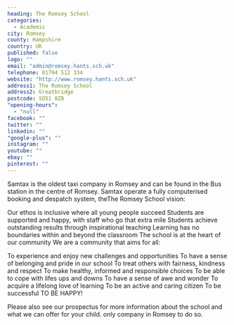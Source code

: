 ```yaml
---
heading: The Romsey School
categories: 
  - Academic
city: Romsey
county: Hampshire
country: UK
published: false
logo: ""
email: "admin@romsey.hants.sch.uk"
telephone: 01794 512 334
website: "http://www.romsey.hants.sch.uk"
address1: The Romsey School
address2: Greatbridge
postcode: SO51 8ZB
"opening-hours": 
  - "null"
facebook: ""
twitter: ""
linkedin: ""
"google-plus": ""
instagram: ""
youtube: ""
ebay: ""
pinterest: ""
---
```



Samtax is the oldest taxi company in Romsey and can be found in the Bus station in the centre of Romsey. Samtax operate a fully computerised booking and despatch system, theThe Romsey School vision:

Our ethos is inclusive where all young people succeed
Students are supported and happy, with staff who go that extra mile
Students achieve outstanding results through inspirational teaching
Learning has no boundaries within and beyond the classroom
The school is at the heart of our community
We are a community that aims for all:

To experience and enjoy new challenges and opportunities
To have a sense of belonging and pride in our school
To treat others with fairness, kindness and respect
To make healthy, informed and responsible choices
To be able to cope with lifes ups and downs
To have a sense of awe and wonder
To acquire a lifelong love of learning
To be an active and caring citizen
To be successful
TO BE HAPPY!

Please also see our prospectus for more information about the school and what we can offer for your child. only company in Romsey to do so.
